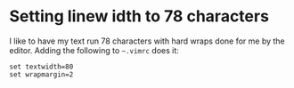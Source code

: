 
# Setting linew idth to 78 characters

I like to have my text run 78 characters with hard wraps done for me by the
editor. Adding the following to `~.vimrc` does it:

```
set textwidth=80
set wrapmargin=2
```
